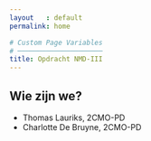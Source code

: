 ```yaml
---
layout   : default
permalink: home

# Custom Page Variables
# ─────────────────────
title: Opdracht NMD-III
---
```


Wie zijn we?
------------

 - Thomas Lauriks, 2CMO-PD
 - Charlotte De Bruyne, 2CMO-PD
